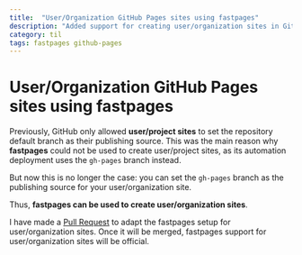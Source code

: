 ```yaml
---
title:  "User/Organization GitHub Pages sites using fastpages"
description: "Added support for creating user/organization sites in GitHub Pages using fastpages"
category: til
tags: fastpages github-pages
---
```

# User/Organization GitHub Pages sites using fastpages

Previously, GitHub only allowed **user/project sites** to set the repository default branch as their publishing source.
This was the main reason why **fastpages** could not be used to create user/project sites, as its automation deployment uses the `gh-pages` branch instead.

But now this is no longer the case: you can set the `gh-pages` branch as the publishing source for your user/organization site.

Thus, **fastpages can be used to create user/organization sites**.

I have made a [Pull Request](https://github.com/fastai/fastpages/pull/456) to adapt the fastpages setup for user/organization sites.
Once it will be merged, fastpages support for user/organization sites will be official.
